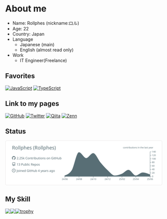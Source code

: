 # About me
- Name: Rollphes (nickname:ロル)  
- Age: 22
- Country: Japan
- Language
  - Japanese (main)
  - English (almost read only)
- Work
  - IT Engineer(Freelance)
## Favorites
[![JavaScript](https://img.shields.io/badge/-JavaScript-F7DF1E.svg?logo=javascript&style=flat-square&logoColor=black)](https://developer.mozilla.org/en-US/docs/Web/JavaScript)
[![TypeScript](https://img.shields.io/badge/TypeScript-3178C6?logo=TypeScript&logoColor=FFF&style=flat-square)](https://www.typescriptlang.org/)
## Link to my pages
[![GitHub](https://img.shields.io/badge/-Rollphes-000?logoSize=auto&labelColor=FFF&logo=github&logoColor=000)](https://github.com/Rollphes)
[![Twitter](https://img.shields.io/badge/-@rollphes-000?logoSize=auto&labelColor=FFF&logo=x&logoColor=000)](https://twitter.com/rollphes)
[![Qiita](https://img.shields.io/badge/-@Rollphes-000?logoSize=auto&labelColor=FFF&logo=qiita)](https://qiita.com/Rollphes)
[![Zenn](https://img.shields.io/badge/-Rollphes-000?logoSize=auto&labelColor=FFF&logo=zenn)](https://zenn.dev/rollphes)

## Status
![](https://raw.githubusercontent.com/Rollphes/Rollphes/main/profile-summary-card-output/default/0-profile-details.svg)

## My Skill
<a href="https://github.com/anuraghazra/github-readme-stats">
  <img align="left" src="https://github-readme-stats-five-mocha-63.vercel.app/api?username=Rollphes&count_private=true&show_icons=true" />
</a>
<a href="https://github.com/anuraghazra/github-readme-stats">
  <img align="left" src="https://github-readme-stats-five-mocha-63.vercel.app/api/top-langs/?username=Rollphes&layout=compact" />
</a>

[![trophy](https://github-profile-trophy.vercel.app/?username=Rollphes)](https://github.com/ryo-ma/github-profile-trophy)
